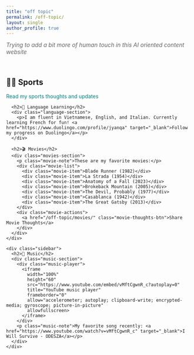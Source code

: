 ```yaml
---
title: "off topic"
permalink: /off-topic/
layout: single
author_profile: true
---
```


<div class="off-topic-container">
  <p class="page-description">Trying to add a bit more of human touch in this AI oriented content website</p>

  <div class="page-content">
    <div class="main-content">
      <h2>🏃‍♂️ Sports</h2>
      <p><a href="/off-topic/sports/">Read my sports thoughts and updates</a></p>

      <h2>🌟 Language Learning</h2>
      <div class="language-section">
        <p>I am fluent in Vietnamese, English, and Italian. Currently learning French for fun! <a href="https://www.duolingo.com/profile/jyanqa" target="_blank">Follow my progress on Duolingo</a></p>
      </div>

      <h2>🎬 Movies</h2>
      <div class="movies-section">
        <p class="movie-note">These are my favorite movies:</p>
        <div class="movie-list">
          <div class="movie-item">Blade Runner (1982)</div>
          <div class="movie-item">La Strada (1954)</div>
          <div class="movie-item">Anatomy of a Fall (2023)</div>
          <div class="movie-item">Brokeback Mountain (2005)</div>
          <div class="movie-item">The Devil, Probably (1977)</div>
          <div class="movie-item">Casablanca (1942)</div>
          <div class="movie-item">The Great Gatsby (2013)</div>
        </div>
        <div class="movie-actions">
          <a href="/off-topic/movies/" class="movie-thoughts-btn">Share Movie Thoughts</a>
        </div>
      </div>
    </div>

    <div class="sidebar">
      <h2>🎵 Music</h2>
      <div class="music-section">
        <div class="music-player">
          <iframe 
            width="100%" 
            height="60" 
            src="https://www.youtube.com/embed/vMftCgwnR_c?autoplay=0" 
            title="YouTube music player" 
            frameborder="0" 
            allow="accelerometer; autoplay; clipboard-write; encrypted-media; gyroscope; picture-in-picture" 
            allowfullscreen>
          </iframe>
        </div>
        <p class="music-note">My favorite song recently: <a href="https://www.youtube.com/watch?v=vMftCgwnR_c" target="_blank">I Will Survive - ODESZA</a></p>
      </div>
    </div>
  </div>
</div>

<style>
.off-topic-container {
  margin-top: 0;
  padding-top: 0;
}

.page-description {
  font-size: 1.1em;
  color: #666;
  margin: 0 0 30px 0;
  font-style: italic;
}

.page-content {
  display: flex;
  gap: 40px;
  margin: 0;
  align-items: flex-start;
}

.main-content {
  flex: 1;
  min-width: 0;
}

.sidebar {
  width: 45%;
  min-width: 0;
  position: sticky;
  top: 2em;
}

.music-section {
  margin: 15px 0;
}

.music-player {
  max-width: 300px;
  margin: 10px 0;
  border-radius: 4px;
  overflow: hidden;
}

.music-note {
  font-size: 0.9em;
  color: #666;
  margin-top: 5px;
}

.language-section {
  background-color: #f8f9fa;
  padding: 15px;
  border-radius: 8px;
  margin: 10px 0;
  font-size: 0.9em;
}

.movies-section {
  margin: 15px 0;
}

.movie-note {
  font-size: 0.9em;
  color: #666;
  margin-bottom: 10px;
}

.movie-list {
  margin-bottom: 15px;
  font-size: 0.9em;
}

.movie-item {
  margin: 5px 0;
  padding-left: 20px;
  position: relative;
}

.movie-item:before {
  content: "•";
  position: absolute;
  left: 0;
  color: #008080;
}

.movie-actions {
  margin-top: 10px;
}

.movie-thoughts-btn {
  display: inline-block;
  background-color: #008080;
  color: white;
  padding: 6px 12px;
  border-radius: 4px;
  text-decoration: none;
  font-size: 0.85em;
  transition: background-color 0.3s;
}

.movie-thoughts-btn:hover {
  background-color: #006666;
  color: white;
  text-decoration: none;
}

a {
  color: #008080;
  text-decoration: none;
}

a:hover {
  color: #006666;
  text-decoration: underline;
}

@media (max-width: 768px) {
  .page-content {
    flex-direction: column;
    gap: 20px;
  }
  
  .sidebar {
    width: 100%;
    position: static;
  }
}
</style> 